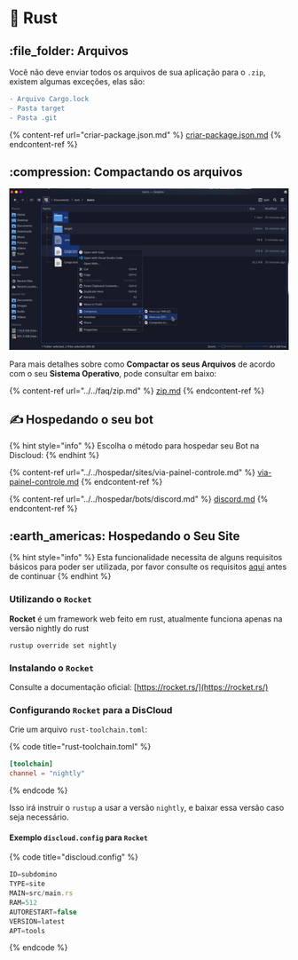# 🦀 Rust

## :file\_folder: Arquivos

Você não deve enviar todos os arquivos de sua aplicação para o `.zip`, existem algumas exceções, elas são:

```diff
- Arquivo Cargo.lock
- Pasta target
- Pasta .git
```

{% content-ref url="criar-package.json.md" %}
[criar-package.json.md](criar-package.json.md)
{% endcontent-ref %}

## :compression: Compactando os arquivos

![](../../../.gitbook/assets/zip-botrs.png)

Para mais detalhes sobre como **Compactar os seus Arquivos** de acordo com o seu **Sistema Operativo**, pode consultar em baixo:

{% content-ref url="../../faq/zip.md" %}
[zip.md](../../faq/zip.md)
{% endcontent-ref %}

## ✍ Hospedando o seu bot

{% hint style="info" %}
Escolha o método para hospedar seu Bot na Discloud:
{% endhint %}

{% content-ref url="../../hospedar/sites/via-painel-controle.md" %}
[via-painel-controle.md](../../hospedar/sites/via-painel-controle.md)
{% endcontent-ref %}

{% content-ref url="../../hospedar/bots/discord.md" %}
[discord.md](../../hospedar/bots/discord.md)
{% endcontent-ref %}

## :earth\_americas: Hospedando o Seu Site

{% hint style="info" %}
Esta funcionalidade necessita de alguns requisitos básicos para poder ser utilizada, por favor consulte os requisitos [aqui](../../hospedar/sites/#requisitos) antes de continuar
{% endhint %}

### Utilizando o `Rocket`

**Rocket** é um framework web feito em rust, atualmente funciona apenas na versão nightly do rust

```shell
rustup override set nightly
```

### Instalando o `Rocket`

Consulte a documentação oficial: [https://rocket.rs/](https://rocket.rs/)

### Configurando `Rocket` para a DisCloud

Crie um arquivo `rust-toolchain.toml`:

{% code title="rust-toolchain.toml" %}
```toml
[toolchain]
channel = "nightly"
```
{% endcode %}

Isso irá instruir o `rustup` a usar a versão `nightly`, e baixar essa versão caso seja necessário.

#### Exemplo `discloud.config` para `Rocket`

{% code title="discloud.config" %}
```typescript
ID=subdomino
TYPE=site
MAIN=src/main.rs
RAM=512
AUTORESTART=false
VERSION=latest
APT=tools
```
{% endcode %}
